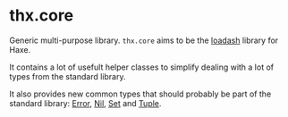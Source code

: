 thx.core
========

Generic multi-purpose library. `thx.core` aims to be the [loadash](http://lodash.com/) library for Haxe.

It contains a lot of usefult helper classes to simplify dealing with a lot of types from the standard library.

It also provides new common types that should probably be part of the standard library: [Error](src/thx/core/Error.hx), [Nil](src/thx/core/Nil.hx), [Set](src/thx/core/Set.hx) and [Tuple](src/thx/core/Tuple.hx).